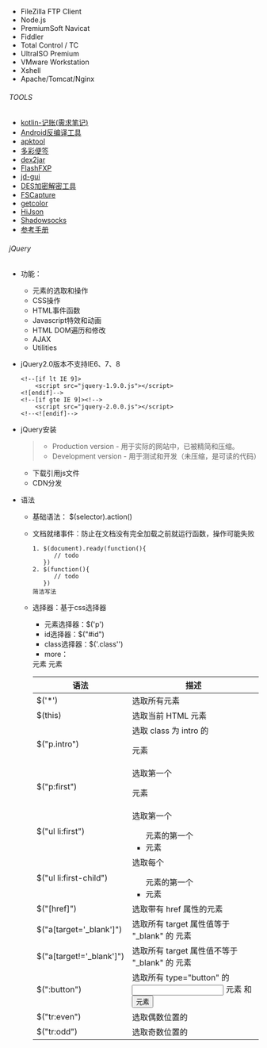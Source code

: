 - FileZilla FTP Client
- Node.js
- PremiumSoft Navicat
- Fiddler
- Total Control / TC 
- UltraISO Premium
- VMware Workstation 
- Xshell 
- Apache/Tomcat/Nginx


###### TOOLS
- [kotlin-记账(需求笔记)](/tools/kotlin记账.xmind)
- [Android反编译工具](/tools/Androidfby)
- [apktool](/tools/apktool)
- [多彩便签](/tools/dcbq)
- [dex2jar](/tools/dex2jar-0.0.9.15)
- [FlashFXP](/tools/FlashFXP)
- [jd-gui](/tools/jd-gui)
- [DES加密解密工具](/tools/DES加密解密工具.exe)
- [FSCapture](/tools/FSCapture_单文件.exe)
- [getcolor](/tools/getcolor.exe)
- [HiJson](/tools/HiJson%202.1.2_jdk64.exe)
- [Shadowsocks](/tools/Shadowsocks.exe)
- [参考手册](/tools/参考手册)


###### jQuery
- 功能：
    - 元素的选取和操作
    - CSS操作
    - HTML事件函数
    - Javascript特效和动画
    - HTML DOM遍历和修改
    - AJAX
    - Utilities
    
- jQuery2.0版本不支持IE6、7、8
    ```angular2html
    <!--[if lt IE 9]>
        <script src="jquery-1.9.0.js"></script>
    <![endif]-->
    <!--[if gte IE 9]><!-->
        <script src="jquery-2.0.0.js"></script>
    <!--<![endif]-->
    ```
- jQuery安装
   > - Production version - 用于实际的网站中，已被精简和压缩。
   > - Development version - 用于测试和开发（未压缩，是可读的代码）
    - 下载引用js文件
    - CDN分发

- 语法
    - 基础语法： $(selector).action()
    - 文档就绪事件：防止在文档没有完全加载之前就运行函数，操作可能失败
        ```angular2html
        1. $(document).ready(function(){
              // todo 
           })
        2. $(function(){
              // todo
           })
        简洁写法
        ```
    - 选择器：基于css选择器
        - 元素选择器：$('p')
        - id选择器：$("#id")
        - class选择器：$('.class'')
        - more： 
        
        | 语法        | 描述    |
        | ----------- | ------- |
        | $('*')      | 选取所有元素 |
        | $(this)      | 选取当前 HTML 元素 |
        | $("p.intro")    | 选取 class 为 intro 的 <p> 元素 |
        | $("p:first")      | 选取第一个 <p> 元素 |
        | $("ul li:first")    | 选取第一个 <ul> 元素的第一个 <li> 元素 |
        | $("ul li:first-child")      | 选取每个 <ul> 元素的第一个 <li> 元素 |
        | $("[href]")     | 选取带有 href 属性的元素 |
        | $("a[target='_blank']")      | 选取所有 target 属性值等于 "_blank" 的 <a> 元素 |
        | $("a[target!='_blank']")      | 选取所有 target 属性值不等于 "_blank" 的 <a> 元素 |
        | $(":button")      | 选取所有 type="button" 的 <input> 元素 和 <button> 元素 |
        | $("tr:even")     | 选取偶数位置的 <tr> 元素 |
        | $("tr:odd")     | 选取奇数位置的 <tr> 元素 |
